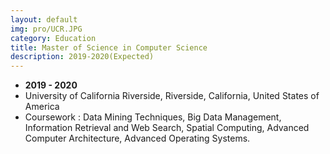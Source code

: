 ```yaml
---
layout: default
img: pro/UCR.JPG
category: Education
title: Master of Science in Computer Science
description: 2019-2020(Expected)
---
```


* __2019 - 2020__
* University of California Riverside, Riverside, California, United States of America
* Coursework : Data Mining Techniques, Big Data Management, Information Retrieval and Web Search, Spatial Computing, Advanced Computer Architecture, Advanced Operating Systems.

 

